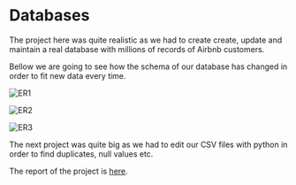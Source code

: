 # Databases

The project here was quite realistic as we had to create create, update and maintain a real database with millions of records of Airbnb customers.

Bellow we are going to see how the schema of our database has changed in order to fit new data every time.

![ER1](C:\Users\Roni\Desktop\Everything\MyProjects\Databases(SQL-Python)\img\ER1.png)





![ER2](C:\Users\Roni\Desktop\Everything\MyProjects\Databases(SQL-Python)\img\ER2.png)



![ER3](C:\Users\Roni\Desktop\Everything\MyProjects\Databases(SQL-Python)\img\ER3.png)





The next project was quite big as we had to edit our CSV files with python in order to find duplicates, null values etc. 

The report of the project is [here](https://github.com/roni3840/Projects/blob/master/Databases(SQL-Python)/Project-Python/partA/Report.pdf).